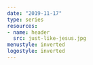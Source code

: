 ```yaml
---
date: "2019-11-17"
type: series
resources:
- name: header
  src: just-like-jesus.jpg
menustyle: inverted
logostyle: inverted
---
```


